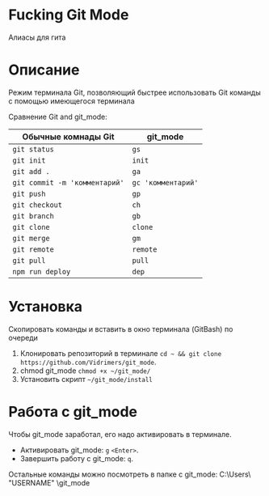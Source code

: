 # Fucking Git Mode
Алиасы для гита

# Описание
Режим терминала Git, позволяющий быстрее использовать Git команды с помощью имеющегося терминала

Сравнение Git and git_mode:


| Обычные комнады Git           | git_mode             |
|-------------------------------|----------------------|
| `git status`                  | `gs`                 |
| `git init`                    | `init`               |
| `git add .`                   | `ga`                 |
| `git commit -m 'комментарий'` | `gc 'комментарий'`   |
| `git push`                    | `gp`                 |
| `git checkout`                | `ch`                 |
| `git branch`                  | `gb`                 |
| `git clone`                   | `clone`              |
| `git merge`                   | `gm`                 |
| `git remote`                  | `remote`             |
| `git pull`                    | `pull`               |
| `npm run deploy`              | `dep`                |

# Установка
Скопировать команды и вставить в окно терминала (GitBash) по очереди
 1. Клонировать репозиторий в терминале `cd ~ && git clone https://github.com/Vidrimers/git_mode`.
 1. chmod git_mode `chmod +x ~/git_mode/`
 1. Установить скрипт `~/git_mode/install`

# Работа с git_mode
Чтобы git_mode заработал, его надо активировать в терминале.
* Активировать git_mode: `g` `<Enter>`.
* Завершить работу с git_mode: `q`. 

Остальные команды можно посмотреть в папке с git_mode:
C:\Users\ "USERNAME" \git_mode
